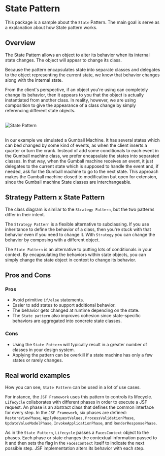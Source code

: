 State Pattern
======================

This package is a sample about the `State` Pattern. The main goal is serve as a explanation about how State pattern works.

## Overview

The State Pattern allows an object to alter its behavior when its internal state changes.
The object will appear to change its class.

Because the pattern encapsulates state into separate classes and delegates to the object representing
the current state, we know that behavior changes along with the internal state.

From the client's perspective, if an object you're using can completely change its behavior, then it appears
to you that the object is actually instantiated from another class. In reality, however, we are using
composition to give the appearance of a class change by simply referencing different state objects.

<br />![State Pattern ](https://sourcemaking.com/files/v2/content/patterns/State1-2x.png)<br /><br />

In our example we simulated a Gumball Machine. It has several states which can bed changed by some kind of events, as
when the client inserts a quarter or turn the crank. Instead of add some conditionals to each event in the Gumball machine
class, we prefer encapsulate the states into separated classes. In that way, when the Gumball machine receives an event, 
it just delegates to the current state which is supposed to handle the event and, if needed, ask for the Gumball machine 
to go to the next state. This approach makes the Gumball machine closed to modification but open for extension, since the
Gumball machine State classes are interchangeable.


## Strategy Pattern x State Pattern

The class diagram is similar to the `Strategy Pattern`, but the two patterns differ in their intent.

The `Strategy Pattern` is a flexible alternative to subclassing. If you use inheritance to define the behavior of a class,
then you're stuck with that behavior even if you need to change it. With `Strategy` you can change the behavior by composing
with a different object.

The `State Pattern` is an alternative to putting lots of conditionals in your context. By encapsulating the behaviors within
state objects, you can simply change the state object in context to change its behavior. 

## Pros and Cons

### Pros

+ Avoid primitive `if/else` statements.
+ Easier to add states to support additional behavior.
+ The behavior gets changed at runtime depending on the state.
+ The `State pattern` also improves cohesion since state-specific behaviors are aggregated into concrete state classes.

### Cons

+ Using the `State Pattern` will typically result in a greater number of classes in your design system.
+ Applying the pattern can be overkill if a state machine has only a few states or rarely changes.

## Real world examples

How you can see, `State Pattern` can be used in a lot of use cases. 

For instance, the `JSF Framework` uses
this pattern to controls its lifecycle. `Lifecycle` collaborates with different phases in order to execute a JSF request.
An phase is an abstract class that defines the common interface for every step. In the `JSF Framework`, six phases are defined:
`RestoreViewPhase`, `ApplyRequestValues`, `ProcessValidationPhase`, `UpdateValueModelPhase`, `InvokeApplicationPhase`, and
`RenderResponsePhase`.

As in the `State Pattern`, `Lifecycle` passes a `FacesContext` object to the phases. Each phase or state changes the contextual
information passed to it and then sets the flag in the `FacesContext` itself to indicate the next possible step.
JSF implementation alters its behavior with each step.


